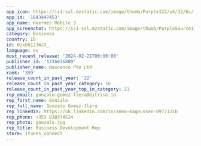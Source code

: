 ```yaml
---
app_icon: https://is1-ssl.mzstatic.com/image/thumb/Purple122/v4/32/6c/f9/326cf92f-5fcb-d4e2-d535-629d24a9918c/AppIcon-0-0-1x_U007emarketing-0-5-0-85-220.png/1024x1024bb.png
app_id: '1643447453'
app_name: Haermes Mobile 3
app_screenshot: https://is1-ssl.mzstatic.com/image/thumb/PurpleSource112/v4/94/10/f9/9410f9f9-2bb8-d630-1a9b-d052ccd66b70/fbaa1633-7cca-42bb-876d-ae902ae460bb_6.5_inch__U0028iPhone_11_Pro_Max_U002c_iPhone_11_U002c_iPhone_XS_Max_U002c_iPhone_XR_U0029_1242_x_2688_pixels__U0028portrait_U0029__U2013_1.png/1242x2688bb.png
category: Business
country: ID
id: 0ixbU12JWJ2_
language: es
most_recent_release: '2024-02-21T00:00:00'
publisher_id: '1226036889'
publisher_name: Nascence Pte Ltd
rank: '359'
release_count_in_past_year: '22'
release_count_in_past_year_category: 16
release_count_in_past_year_top_in_category: 21
rep_email: gonzalo.gomez-llera@bitrise.io
rep_first_name: Gonzalo
rep_full_name: Gonzalo Gomez-Ilera
rep_linkedin: https://uk.linkedin.com/in/anna-magnussen-0977131b
rep_phone: +353 838374524
rep_photo: gonzalo.jpg
rep_title: Business Development Rep
store: itunes_connect
---
```

